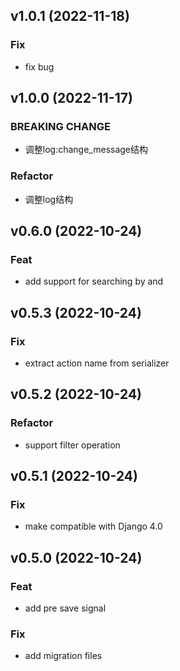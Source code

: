 ## v1.0.1 (2022-11-18)

### Fix

- fix bug

## v1.0.0 (2022-11-17)

### BREAKING CHANGE

- 调整log:change_message结构

### Refactor

- 调整log结构

## v0.6.0 (2022-10-24)

### Feat

- add support for searching by  and

## v0.5.3 (2022-10-24)

### Fix

- extract action name from serializer

## v0.5.2 (2022-10-24)

### Refactor

- support filter operation

## v0.5.1 (2022-10-24)

### Fix

- make compatible with Django 4.0

## v0.5.0 (2022-10-24)

### Feat

- add pre save signal

### Fix

- add migration files
